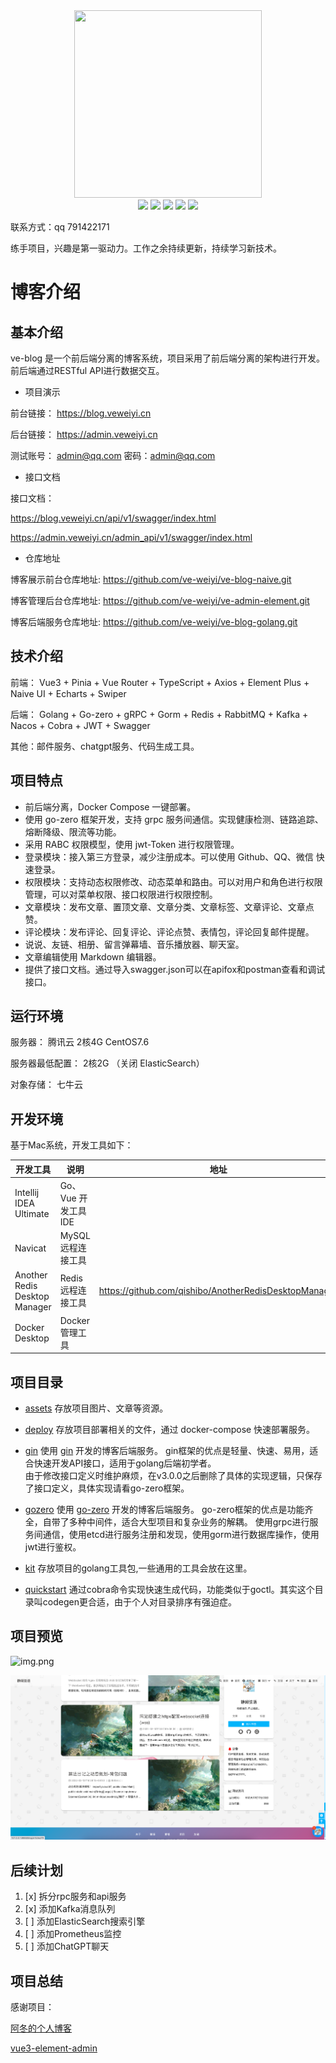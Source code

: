 <div align=center>
<img src="https://mms1.baidu.com/it/u=2815887849,1501151317&fm=253&app=138&f=JPEG" width=300" height="300" />
</div>
<div align=center>
<img src="https://img.shields.io/badge/golang-1.20-blue"/>
<img src="https://img.shields.io/badge/gin-1.9.0-lightBlue"/>
<img src="https://img.shields.io/badge/gorm-1.24.7-red"/>
<img src="https://img.shields.io/badge/redis-9.0.2-brightgreen"/>
<img src="https://img.shields.io/badge/swagger-v1.5.3-green"/>

</div>

联系方式：qq 791422171

练手项目，兴趣是第一驱动力。工作之余持续更新，持续学习新技术。

# 博客介绍

## 基本介绍
ve-blog 是一个前后端分离的博客系统，项目采用了前后端分离的架构进行开发。前后端通过RESTful API进行数据交互。

+ 项目演示

前台链接： https://blog.veweiyi.cn

后台链接： https://admin.veweiyi.cn

测试账号： admin@qq.com 密码：admin@qq.com

+ 接口文档

接口文档： 

https://blog.veweiyi.cn/api/v1/swagger/index.html  

https://admin.veweiyi.cn/admin_api/v1/swagger/index.html


+ 仓库地址

博客展示前台仓库地址: https://github.com/ve-weiyi/ve-blog-naive.git

博客管理后台仓库地址: https://github.com/ve-weiyi/ve-admin-element.git

博客后端服务仓库地址: https://github.com/ve-weiyi/ve-blog-golang.git


## 技术介绍

前端： Vue3 + Pinia + Vue Router + TypeScript + Axios + Element Plus + Naive UI + Echarts + Swiper

后端： Golang + Go-zero + gRPC + Gorm + Redis + RabbitMQ + Kafka + Nacos + Cobra + JWT + Swagger


其他：邮件服务、chatgpt服务、代码生成工具。

## 项目特点
* 前后端分离，Docker Compose 一键部署。
* 使用 go-zero 框架开发，支持 grpc 服务间通信。实现健康检测、链路追踪、熔断降级、限流等功能。
* 采用 RABC 权限模型，使用 jwt-Token 进行权限管理。
* 登录模块：接入第三方登录，减少注册成本。可以使用 Github、QQ、微信 快速登录。    
* 权限模块：支持动态权限修改、动态菜单和路由。可以对用户和角色进行权限管理，可以对菜单权限、接口权限进行权限控制。
* 文章模块：发布文章、置顶文章、文章分类、文章标签、文章评论、文章点赞。
* 评论模块：发布评论、回复评论、评论点赞、表情包，评论回复邮件提醒。
* 说说、友链、相册、留言弹幕墙、音乐播放器、聊天室。
* 文章编辑使用 Markdown 编辑器。
* 提供了接口文档。通过导入swagger.json可以在apifox和postman查看和调试接口。

## 运行环境
服务器： 腾讯云 2核4G CentOS7.6

服务器最低配置： 2核2G （关闭 ElasticSearch）

对象存储： 七牛云

## 开发环境
基于Mac系统，开发工具如下：

| 开发工具                          | 说明             | 地址                                                    |
|-------------------------------|----------------|-------------------------------------------------------|
| Intellij IDEA Ultimate        | Go、Vue 开发工具IDE |                                                       |
| Navicat                       | MySQL 远程连接工具   |                                                       |
| Another Redis Desktop Manager | Redis 远程连接工具   | https://github.com/qishibo/AnotherRedisDesktopManager |
| Docker Desktop                | Docker 管理工具    |                                                       |


## 项目目录

+ [assets](assets) 存放项目图片、文章等资源。
+ [deploy](deploy) 存放项目部署相关的文件，通过 docker-compose 快速部署服务。

+ [gin](gin) 使用 [gin](https://github.com/gin-gonic/gin) 开发的博客后端服务。
  gin框架的优点是轻量、快速、易用，适合快速开发API接口，适用于golang后端初学者。  
  由于修改接口定义时维护麻烦，在v3.0.0之后删除了具体的实现逻辑，只保存了接口定义，具体实现请看go-zero框架。

+ [gozero](gozero) 使用 [go-zero](https://github.com/zeromicro/go-zero) 开发的博客后端服务。
  go-zero框架的优点是功能齐全，自带了多种中间件，适合大型项目和复杂业务的解耦。
  使用grpc进行服务间通信，使用etcd进行服务注册和发现，使用gorm进行数据库操作，使用jwt进行鉴权。

+ [kit](kit) 存放项目的golang工具包,一些通用的工具会放在这里。
+ [quickstart](quickstart) 通过cobra命令实现快速生成代码，功能类似于goctl。其实这个目录叫codegen更合适，由于个人对目录排序有强迫症。

## 项目预览
![img.png](assets/images/img.png)

![img_1.png](assets/images/img_1.png)

## 后续计划
1. [x] 拆分rpc服务和api服务
2. [x] 添加Kafka消息队列
3. [ ] 添加ElasticSearch搜索引擎
4. [ ] 添加Prometheus监控
5. [ ] 添加ChatGPT聊天

## 项目总结

感谢项目：

[阿冬的个人博客](https://github.com/ttkican/Blog)

[vue3-element-admin](https://github.com/youlaitech/vue3-element-admin)
